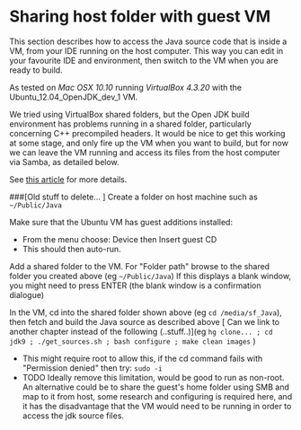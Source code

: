 # Sharing host folder with guest VM

This section describes how to access the Java source code that is inside a VM, from your IDE running on the host computer. This way you can edit in your favourite IDE and environment, then switch to the VM when you are ready to build.

As tested on *Mac OSX 10.10* running *VirtualBox 4.3.20* with the Ubuntu_12.04_OpenJDK_dev_1 VM.

We tried using VirtualBox shared folders, but the Open JDK build environment has problems running in a shared folder, particularly concerning C++ precompiled headers. It would be nice to get this working at some stage, and only fire up the VM when you want to build, but for now we can leave the VM running and access its files from the host computer via Samba, as detailed below. 

See [this article](http://www.howtogeek.com/howto/ubuntu/share-ubuntu-home-directories-using-samba/) for more details.

###[Old stuff to delete... ]
Create a folder on host machine such as ```~/Public/Java```

Make sure that the Ubuntu VM has guest additions installed:
 - From the menu choose: Device  then  Insert guest CD
 - This should then auto-run.

Add a shared folder to the VM. For "Folder path" browse to the shared folder you created above (eg ```~/Public/Java```)
If this displays a blank window, you might need to press ENTER (the blank window is a confirmation dialogue)

In the VM, cd into the shared folder shown above (eg ```cd /media/sf_Java```), then fetch and build the Java source as described above [ Can we link to another chapter instead of the following (..stuff..)](eg ```hg clone... ; cd jdk9 ; ./get_sources.sh ; bash configure ; make clean images``` )
 - This might require root to allow this, if the  cd  command fails with "Permission denied" then try:  ```sudo -i```
 - TODO Ideally remove this limitation, would be good to run as non-root. An alternative could be to  share the guest's home folder using SMB and map to it from host, some research and configuring is required here, and it has the disadvantage that the VM would need to be running in order to access the jdk source files.